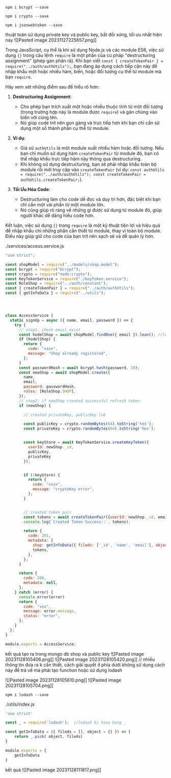 
``` 
npm i bcrypt --save
```

``` 
npm i crypto --save   
```

``` 
npm i jsonwebtoken --save
```

thuật toán sử dụng private key và public key, bất đối xứng, tối ưu nhất hiện nay
![[Pasted image 20231127225657.png]]

Trong JavaScript, cụ thể là khi sử dụng Node.js và các module ES6, việc sử dụng `{}` trong câu lệnh `require` là một phần của cú pháp "destructuring assignment" (phép gán phân rã). Khi bạn viết `const { createTokenPair } = require("../auth/authUtils");`, bạn đang áp dụng cách tiếp cận này để nhập khẩu một hoặc nhiều hàm, biến, hoặc đối tượng cụ thể từ module mà bạn `require`.

Hãy xem xét những điểm sau để hiểu rõ hơn:

1. **Destructuring Assignment**:
    
    - Cho phép bạn trích xuất một hoặc nhiều thuộc tính từ một đối tượng (trong trường hợp này là module được `require`) và gán chúng vào biến với cùng tên.
    - Nó giúp code trở nên gọn gàng và trực tiếp hơn khi bạn chỉ cần sử dụng một số thành phần cụ thể từ module.
2. **Ví dụ**:
    
    - Giả sử `authUtils` là một module xuất nhiều hàm hoặc đối tượng. Nếu bạn chỉ muốn sử dụng hàm `createTokenPair` từ module đó, bạn có thể nhập khẩu trực tiếp hàm này thông qua destructuring.
    - Khi không sử dụng destructuring, bạn sẽ phải nhập khẩu toàn bộ module rồi mới truy cập vào `createTokenPair` (ví dụ: `const authUtils = require("../auth/authUtils"); const createTokenPair = authUtils.createTokenPair;`).
3. **Tối Ưu Hóa Code**:
    
    - Destructuring làm cho code dễ đọc và duy trì hơn, đặc biệt khi bạn chỉ cần một vài phần từ một module lớn.
    - Nó cũng giúp rõ ràng về những gì được sử dụng từ module đó, giúp người khác dễ dàng hiểu code hơn.

Kết luận, việc sử dụng `{}` trong `require` là một kỹ thuật tiện lợi và hiệu quả để nhập khẩu chỉ những phần cần thiết từ module, thay vì toàn bộ module. Điều này giúp giữ cho code của bạn trở nên sạch sẽ và dễ quản lý hơn.


./services/access.service.js
``` js
"use strict";

const shopModel = require("../models/shop.model");
const bcrypt = require("bcrypt");
const crypto = require("node:crypto");
const KeyTokenService = require("./keyToken.service");
const RoleShop = require("../auth/constant");
const { createTokenPair } = require("../auth/authUtils");
const { getInfoData } = require("../utils");




class AccessService {
  static signUp = async ({ name, email, password }) => {
    try {
      // step1: check email exist
      const hodelShop = await shopModel.findOne({ email }).lean(); //lean make query faster, less size , return object javascript 
      if (hodelShop) {
        return {
          code: "xxxx",
          message: "Shop already registered",
        };
      }
      const passwordHash = await bcrypt.hash(password, 10);
      const newShop = await shopModel.create({
        name,
        email,
        password: passwordHash,
        roles: [RoleShop.SHOP],
      });
      // step2: if newShop created successful refresh token
      if (newShop) {

        // created privateKey, publicKey lv0

        const publicKey = crypto.randomBytes(64).toString('hex');
        const privateKey = crypto.randomBytes(64).toString('hex');


        const keyStore = await KeyTokenService.createKeyToken({
          userId: newShop._id,
          publicKey,
          privateKey
        });


        if (!keyStore) {
          return {
            code: "xxxx",
            message: "cryptoKey error",
          };
        }


        // created token pair
        const tokens = await createTokenPair({userId: newShop._id, email }, publicKey, privateKey );
        console.log(`Created Token Success::`, tokens);

        return {
          code: 201,
          metadata: {
            shop: getInfoData({ fileds: ['_id', 'name', 'email'], object: newShop}),
            tokens,
          },
        };
      }

      return {
        code: 200,
        metadata: null,
      };
    } catch (error) {
      console.error(error)
      return {
        code: "xxx",
        message: error.message,
        status: "error",
      };
    }
  };
}

module.exports = AccessService;

```



kết quả
tạo ra trong mongo db shop và public key
![[Pasted image 20231128105406.png]]
![[Pasted image 20231128105420.png]]
// nhiều thông tin đưa ra k cần thiết, cách giải quyết ở phía dưới
không sử dụng cách này để trả về mà phải tạo function hoặc sử dụng lodash

![[Pasted image 20231128105610.png]]
![[Pasted image 20231128105704.png]]

``` 
npm i lodash --save
```


./utils/index.js
``` js
'use strict'

const _ = require('lodash');  //lodash ki hieu bang _

const getInfoData = ({ fileds = [], object = {} }) => {
    return _.pick( object, fileds)
}

module.exports = {
    getInfoData
}

```

kết quả 
![[Pasted image 20231128111817.png]]